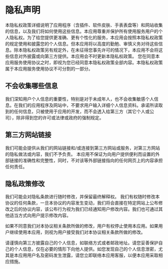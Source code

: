 # 隐私声明

本隐私权政策详细说明了应用程序（含插件、软件皮肤、手表表盘等）和网站收集的信息，以及我们将如何使用这些信息。本应用尊重并保护所有使用服务用户的个人隐私权。为了给您提供更准确、更有个性化的服务，本应用会按照本隐私权政策的规定使用和披露您的个人信息。但本应用将以高度的勤勉、审慎义务对待这些信息。除本隐私权政策另有规定外，在未征得您事先许可的情况下，本应用不会将这些信息对外披露或向第三方提供。本应用会不时更新本隐私权政策。 您在同意本应用服务使用协议之时，即视为您已经同意本隐私权政策全部内容。本隐私权政策属于本应用服务使用协议不可分割的一部分。

## 不会收集哪些信息

我们深知用户个人信息的重要性，特别是对于未成年人，也不会收集敏感个人信息。在我们的应用程序及网站中，不要求用户输入详细个人信息资料。承诺所读取到的任何信息，只被使用于应用的开发，而不会透入给第三方（其它个人或公司），除非得到您的许可或法律或政府的强制规定。

## 第三方网站链接

我们可能会提供从我们的网站链接和/或连接到第三方网站或服务，对第三方网站的隐私做法或内容，我们不予负责。 本应用不保证为向用户提供便利而设置的外部链接的准确性和完整性，同时，不对该等外部链接指向的任何网页上的内容承担任何责任。

## 隐私政策修改

我们可能会对隐私条款进行随时修改，并保留最终解释权。 我们有权随时修改本协议的任何条款，一旦本协议的内容发生变动，我们将会直接在特定网站上公布修改之后的协议内容，该公布行为视为我们已经通知用户修改内容。我们也可通过其他适当方式向用户提示修改内容。

如果不同意我们对本协议相关条款所做的修改，用户有权停止使用本应用。如果用户继续使用本应用，则视为用户接受我们对本协议相关条款所做的修改。

请谨慎向第三方披露自己的个人信息，如联络方式或者邮政地址。请您妥善保护自己的个人信息，仅在必要的情形下向他人提供。如您发现自己的个人信息泄密，尤其是本应用用户名及密码发生泄露，请您立即联络本应用客服，以便本应用采取相应措施。
